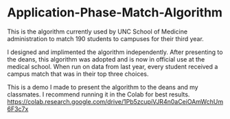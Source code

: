 # Application-Phase-Match-Algorithm
This is the algorithm currently used by UNC School of Medicine administration to match 190 students to campuses for their third year. 

I designed and implimented the algorithm independently. After presenting to the deans, this algorithm was adopted and is now in official use at the medical school. When run on data from last year, every student received a campus match that was in their top three choices.

This is a demo I made to present the algorithm to the deans and my classmates. I recommend running it in the Colab for best results.
https://colab.research.google.com/drive/1Pb5zcupiVJR4n0aCeiOAmWchUm6F3c7x
